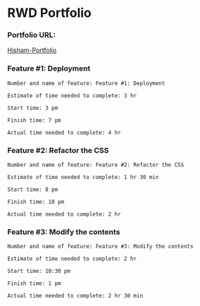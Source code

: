 # RWD Portfolio

### Portfolio URL:

[Hisham-Portfolio](https://hisham-portfloio.herokuapp.com/)

### Feature #1: Deployment

```
Number and name of feature: Feature #1: Deployment

Estimate of time needed to complete: 3 hr

Start time: 3 pm

Finish time: 7 pm

Actual time needed to complete: 4 hr
```

### Feature #2: Refactor the CSS 

```
Number and name of feature: Feature #2: Refactor the CSS

Estimate of time needed to complete: 1 hr 30 min

Start time: 8 pm

Finish time: 10 pm

Actual time needed to complete: 2 hr
```

### Feature #3: Modify the contents

```
Number and name of feature: Feature #3: Modify the contents

Estimate of time needed to complete: 2 hr 

Start time: 10:30 pm

Finish time: 1 pm

Actual time needed to complete: 2 hr 30 min
```